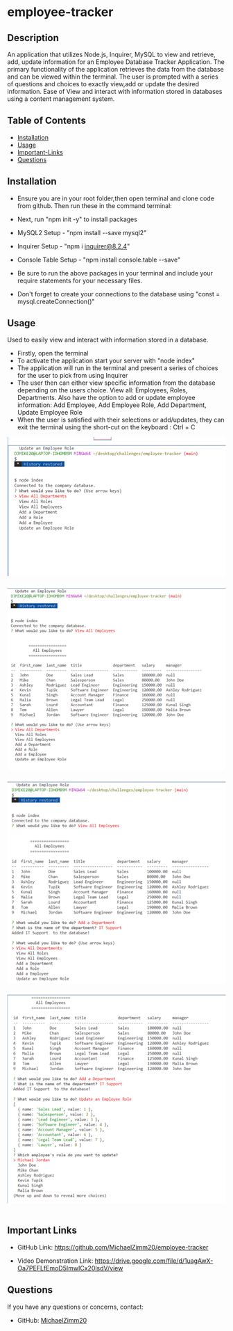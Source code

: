 # employee-tracker


## Description
  An application that utilizes Node.js, Inquirer, MySQL to view and retrieve, add, update information for an Employee Database Tracker Application. The primary functionality of the application retrieves the data from the database and can be viewed within the terminal. The user is prompted with a series of questions and choices to exactly view,add or update the desired information. Ease of View and interact with information stored in databases using a content management system. 


## Table of Contents 
  * [Installation](#installation)
  * [Usage](#usage)
  * [Important-Links](#Important-Links)
  * [Questions](#questions)

  ## Installation
  * Ensure you are in your root folder,then open terminal and clone code from github. Then run these in the command terminal:

  * Next, run "npm init -y" to install packages 
  * MySQL2 Setup - "npm install --save mysql2"
  * Inquirer Setup - "npm i inquirer@8.2.4" 
  * Console Table Setup - "npm install console.table --save" 
  * Be sure to run the above packages in your terminal and include your require statements for your necessary files.
  * Don't forget to create your connections to the database using "const <databaseName> = mysql.createConnection()"

## Usage 
  Used to easily view and interact with information stored in a database. 
  * Firstly, open the terminal 
  * To activate the application start your server with "node index"
  * The application will run in the terminal and present a series of choices for the user to pick from using Inquirer
  * The user then can either view specific information from the database depending on the users choice. View all: Employees, Roles, Departments. Also have the option to add or update employee information: Add Employee, Add Employee Role, Add Department, Update Employee Role
  * When the user is satisfied with their selections or add/updates, they can exit the terminal using the short-cut on the keyboard : Ctrl + C


![Employee Tracker Screenshot](assets/images/Picture1.png)
 <br/><br/>
![Employee Tracker Screenshot](assets/images/Picture2.png)
 <br/><br/>
 ![Employee Tracker Screenshot](assets/images/Picture3.png)
 <br/><br/>
 ![Employee Tracker Screenshot](assets/images/Picture4.png)
 <br/><br/>

 ## Important Links 
* GitHub Link: https://github.com/MichaelZimm20/employee-tracker

* Video Demonstration Link: https://drive.google.com/file/d/1uagAwX-Oa7PEFLfEmoD5ImwICx20lsdV/view


## Questions 
  If you have any questions or concerns, contact:
  * GitHub: [MichaelZimm20](https://github.com/MichaelZimm20)
